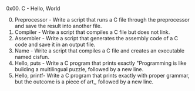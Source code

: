 0x00. C - Hello, World

0. Preprocessor - Write a script that runs a C file through the preprocessor and save the result into another file.
1. Compiler	- Write a script that compiles a C file but does not link.
2. Assembler	- Write a script that generates the assembly code of a C code and save it in an output file.
3. Name		- Write a script that compiles a C file and creates an executable named cisfun.
4. Hello, puts	- Write a C program that prints exactly "Programming is like building a multilingual puzzle, followed by a new line.
5. Hello, printf- Write a C program that prints exactly with proper grammar, but the outcome is a piece of art,, followed by a new line.
